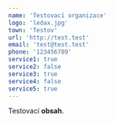 ```yaml
---
name: 'Testovací organizace'
logo: 'ledax.jpg'
town: 'Testov'
url: 'http://test.test'
email: 'test@test.test'
phone: '123456789'
service1: true
service2: false
service3: true
service4: false
service5: true
---
```


Testovací **obsah**.
